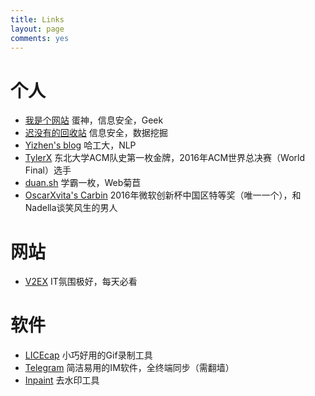 ```yaml
---
title: Links
layout: page
comments: yes
---
```


# 个人


- [我是个网站](https://www.amt-zhanghaoran.cn/) 蛋神，信息安全，Geek
- [迟没有的回收站](http://chimingyu.com/) 信息安全，数据挖掘
- [Yizhen's blog](http://yizhen-blog.com/) 哈工大，NLP
- [TylerX](http://tylerx.net/) 东北大学ACM队史第一枚金牌，2016年ACM世界总决赛（World Final）选手
- [duan.sh](http://duan.sh/) 学霸一枚，Web菊苣
- [OscarXvita's Carbin](https://www.oscarxvita.com/) 2016年微软创新杯中国区特等奖（唯一一个），和Nadella谈笑风生的男人


# 网站

- [V2EX](https://v2ex.com) IT氛围极好，每天必看

# 软件

- [LICEcap](http://www.cockos.com/licecap/) 小巧好用的Gif录制工具
- [Telegram](https://telegram.org/) 简洁易用的IM软件，全终端同步（需翻墙）
- [Inpaint](http://www.theinpaint.com/) 去水印工具


